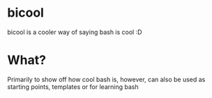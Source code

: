 # bicool
bicool is a cooler way of saying bash is cool :D

# What?
Primarily to show off how cool bash is, however, can also be used as starting points, templates or for learning bash
